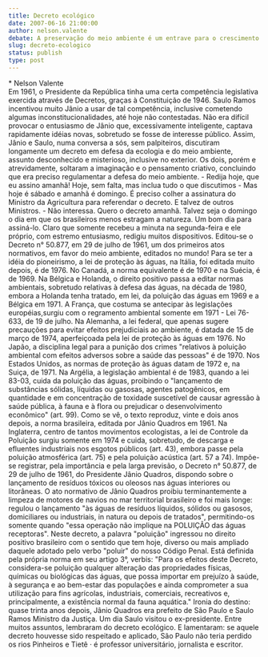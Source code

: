 ```yaml
---
title: Decreto ecológico
date: 2007-06-16 21:00:00
author: nelson.valente
debate: A preservação do meio ambiente é um entrave para o crescimento da economia mundial?
slug: decreto-ecologico
status: publish 
type: post
---
```


\* Nelson Valente  
Em 1961, o Presidente da República tinha uma certa competência legislativa exercida através de Decretos, graças à Constituição de 1946. Saulo Ramos incentivou muito Jânio a usar de tal competência, inclusive cometendo algumas inconstitucionalidades, até hoje não contestadas. Não era difícil provocar o entusiasmo de Jânio que, excessivamente inteligente, captava rapidamente idéias novas, sobretudo se fosse de interesse público. Assim, Jânio e Saulo, numa conversa a sós, sem palpiteiros, discutiram longamente um decreto em defesa da ecologia e do meio ambiente, assunto desconhecido e misterioso, inclusive no exterior. Os dois, porém e atrevidamente, soltaram a imaginação e o pensamento criativo, concluindo que era preciso regulamentar a defesa do meio ambiente. - Redija hoje, que eu assino amanhã! Hoje, sem falta, mas inclua tudo o que discutimos - Mas hoje é sábado e amanhã é domingo. É preciso colher a assinatura do Ministro da Agricultura para referendar o decreto. E talvez de outros Ministros. - Não interessa. Quero o decreto amanhã. Talvez seja o domingo o dia em que os brasileiros menos estragam a natureza. Um bom dia para assiná-lo. Claro que somente recebeu a minuta na segunda-feira e ele próprio, com estremo entusiasmo, redigiu muitos dispositivos. Editou-se o Decreto n° 50.877, em 29 de julho de 1961, um dos primeiros atos normativos, em favor do meio ambiente, editados no mundo! Para se ter a idéia do pioneirismo, a lei de proteção às águas, na Itália, foi editada muito depois, é de 1976. No Canadá, a norma equivalente é de 1970 e na Suécia, é de 1969. Na Bélgica e Holanda, o direito positivo passa a editar normas ambientais, sobretudo relativas à defesa das águas, na década de 1980, embora a Holanda tenha tratado, em lei, da poluição das águas em 1969 e a Bélgica em 1971. A França, que costuma se antecipar às legislações européias,surgiu com o regramento ambiental somente em 1971 - Lei 76-633, de 19 de julho. Na Alemanha, a lei federal, que apenas sugere precauções para evitar efeitos prejudiciais ao ambiente, é datada de 15 de março de 1974, aperfeiçoada pela lei de proteção às águas em 1976. No Japão, a disciplina legal para a punição dos crimes "relativos à poluição ambiental com efeitos adversos sobre a saúde das pessoas" é de 1970. Nos Estados Unidos, as normas de proteção às águas datam de 1972 e, na Suiça, de 1971. Na Argélia, a legislação ambiental é de 1983, quando a lei 83-03, cuida da poluição das águas, proibindo o "lançamento de substâncias sólidas, líquidas ou gasosas, agentes patogênicos, em quantidade e em concentração de toxidade suscetível de causar agressão à saúde pública, à fauna e à flora ou prejudicar o desenvolvimento econômico" (art. 99). Como se vê, o texto reproduz, vinte e dois anos depois, a norma brasileira, editada por Jânio Quadros em 1961. Na Inglaterra, centro de tantos movimentos ecologistas, a lei de Controle da Poluição surgiu somente em 1974 e cuida, sobretudo, de descarga e efluentes industriais nos esgotos públicos (art. 43), embora passe pela poluição atmosférica (art. 75) e pela poluição acústica (art. 57 a 74). Impõe-se registrar, pela importância e pela larga previsão, o Decreto n° 50.877, de 29 de julho de 1961, do Presidente Jânio Quadros, dispondo sobre o lançamento de resíduos tóxicos ou oleosos nas águas interiores ou litorâneas. O ato normativo de Jânio Quadros proibiu terminantemente a limpeza de motores de navios no mar territorial brasileiro e foi mais longe: regulou o lançamento "às águas de resíduos líquidos, sólidos ou gasosos, domiciliares ou industriais, in natura ou depois de tratados", permitindo-os somente quando "essa operação não implique na POLUIÇÃO das águas receptoras". Neste decreto, a palavra "poluição" ingressou no direito positivo brasileiro com o sentido que tem hoje, diverso ou mais ampliado daquele adotado pelo verbo "poluir" do nosso Código Penal. Está definida pela própria norma em seu artigo 3°, verbis: "Para os efeitos deste Decreto, considera-se poluição qualquer alteração das propriedades físicas, químicas ou biológicas das águas, que possa importar em prejuízo à saúde, à segurança e ao bem-estar das populações e ainda comprometer a sua utilização para fins agrícolas, industriais, comerciais, recreativos e, principalmente, a existência normal da fauna aquática." Ironia do destino: quase trinta anos depois, Jânio Quadros era prefeito de São Paulo e Saulo Ramos Ministro da Justiça. Um dia Saulo visitou o ex-presidente. Entre muitos assuntos, lembraram do decreto ecológico. E lamentaram: se aquele decreto houvesse sido respeitado e aplicado, São Paulo não teria perdido os rios Pinheiros e Tietê · é professor universitário, jornalista e escritor.
